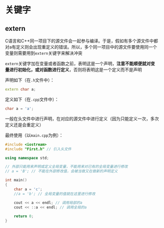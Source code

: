 # 关键字

## extern

C语言和C++同一项目下的源文件会一起参与编译。于是，假如有多个源文件中都对a有定义则会出现重定义的错误。所以，多个同一项目中的源文件要使用同一个变量则需要用到`extern`关键字来解决冲突

`extern`关键字加在变量或者函数之前，表明这是一个声明，**注意不能顺便就对变量进行初始化，或对函数进行定义**，否则将表明这是一个定义而不是声明

声明如下（在`.h`文件中）：

```c++
extern char a;
```

定义如下（在`.cpp`文件中）：

```c++
char a = 'a';
```

一般在头文件中进行声明，在对应的源文件中进行定义（因为只能定义一次，多次定义还是会重定义）

最终使用（以`main.cpp`为例）：

```c++
#include <iostream>
#include "First.h" // 引入头文件

using namespace std;

// 外部只能用来声明或定义全局变量，不能用来对已有的全局变量进行修改
// a = 'B'; // 不能在外部修改值，会被当做又在做新的声明定义

int main()
{
	char a = 'c';
	//a = 'b'; // 全局变量的值就在这里进行修改

	cout << a << endl; // 调用局部的a
	cout << ::a << endl; // 调用全局的a
	
	return 0;
}
```


